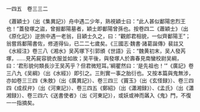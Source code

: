 一四五　卷三三二

《蕭穎士》（出《集異記》）舟中遇二少年，熟視穎士曰：“此人甚似鄱陽忠烈王也！”蓋發塚之盜，曾掘鄱陽墓者，穎士即鄱陽曾孫也。按卷四二《蕭穎士》（出《原化記》）逆旅中遇一老翁，目穎士久之，曰：“觀郎君相貌，一似齊鄱陽王”；翁嘗爲鄱陽書佐，修道得仙，已二二七歲矣。《三國志·魏書·諸葛誕傳》裴註又《水經注》卷三八《湘水》吴芮塚下引郭頒《世語》云：“魏黄初末，吴人發芮塚，……見芮屍容貌衣服並如故；吴平後，與發塚人於壽春見南蠻校尉吴綱，曰：‘君形貌何類長沙王吴芮乎？但君微短耳。’綱瞿然曰：‘是先祖也！’”《廣記》卷三八九《吴綱》（出《水經》）即引之。三則實一事之胎衍也。又按本篇與鬼無涉，亦如卷三三四《朱敖》（出《廣異記》）、卷三四三《竇玉》（出《玄怪録》）、卷三四四《成叔弁》（出《河東記》）、卷三四五《鄭紹》（出《瀟湘録》）、《孟氏》（出《瀟湘録》）、卷三四六《送書使者》（出《河東記》），或妖或神而羼入《鬼》門，不復一一指摘矣。